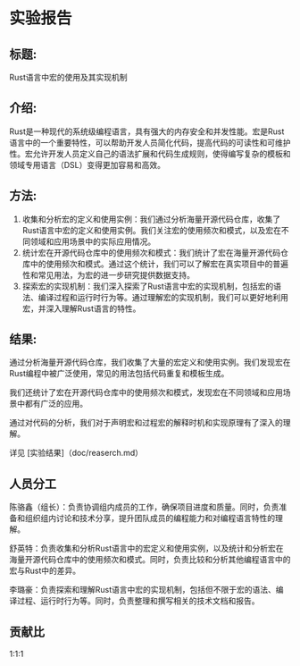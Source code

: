 # 实验报告

## 标题: 

Rust语言中宏的使用及其实现机制

## 介绍: 

Rust是一种现代的系统级编程语言，具有强大的内存安全和并发性能。宏是Rust语言中的一个重要特性，可以帮助开发人员简化代码，提高代码的可读性和可维护性。宏允许开发人员定义自己的语法扩展和代码生成规则，使得编写复杂的模板和领域专用语言（DSL）变得更加容易和高效。

## 方法:

1. 收集和分析宏的定义和使用实例：我们通过分析海量开源代码仓库，收集了Rust语言中宏的定义和使用实例。我们关注宏的使用频次和模式，以及宏在不同领域和应用场景中的实际应用情况。
2. 统计宏在开源代码仓库中的使用频次和模式：我们统计了宏在海量开源代码仓库中的使用频次和模式。通过这个统计，我们可以了解宏在真实项目中的普遍性和常见用法，为宏的进一步研究提供数据支持。
3. 探索宏的实现机制：我们深入探索了Rust语言中宏的实现机制，包括宏的语法、编译过程和运行时行为等。通过理解宏的实现机制，我们可以更好地利用宏，并深入理解Rust语言的特性。

## 结果: 

通过分析海量开源代码仓库，我们收集了大量的宏定义和使用实例。我们发现宏在Rust编程中被广泛使用，常见的用法包括代码重复和模板生成。

我们还统计了宏在开源代码仓库中的使用频次和模式，发现宏在不同领域和应用场景中都有广泛的应用。

通过对代码的分析，我们对于声明宏和过程宏的解释时机和实现原理有了深入的理解。

详见
[实验结果]（doc/reaserch.md）

## 人员分工

陈骆鑫（组长）：负责协调组内成员的工作，确保项目进度和质量。同时，负责准备和组织组内讨论和技术分享，提升团队成员的编程能力和对编程语言特性的理解。

舒英特：负责收集和分析Rust语言中的宏定义和使用实例，以及统计和分析宏在海量开源代码仓库中的使用频次和模式。同时，负责比较和分析其他编程语言中的宏与Rust中的差异。

李璐豪：负责探索和理解Rust语言中宏的实现机制，包括但不限于宏的语法、编译过程、运行时行为等。同时，负责整理和撰写相关的技术文档和报告。

## 贡献比

1:1:1
